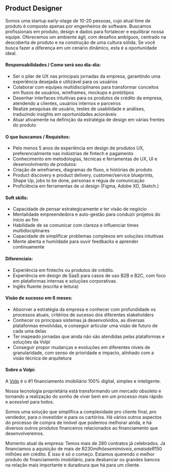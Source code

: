 ## Product Designer

Somos uma startup early-stage de 10-20 pessoas, cujo atual time de produto é composto apenas por engenheiros de software. Buscamos profissionais em produto, design e dados para fortalecer e equilibrar nossa equipe. Oferecemos um ambiente ágil, com desafios ambíguos, centrado na descoberta de produto e na construção de uma cultura sólida. Se você busca fazer a diferença em um cenário dinâmico, esta é a oportunidade ideal.

#### Responsabilidades / Como será seu dia-dia:
- Ser o pilar de UX nas principais jornadas da empresa, garantindo uma experiência desejada e utilizável para os usuários
- Colaborar com equipes multidisciplinares para transformar conceitos em fluxos de usuários, wireframes, mockups e protótipos
- Desenhar interfaces intuitivas para os produtos de crédito da empresa, atendendo a clientes, usuários internos e parceiros
- Realize pesquisas de usuário, testes de usabilidade e análises, traduzindo insights em oportunidades acionáveis
- Atuar ativamente na definição da estratégia de design em várias frentes do produto

#### O que buscamos / Requisitos:
- Pelo menos 5 anos de experiência em design de produtos UX, preferencialmente nas indústrias de fintech e pagamento
- Conhecimento em metodologias, técnicas e ferramentas de UX, UI e desenvolvimento de produtos:
- Criação de wireframes, diagramas de fluxo, e histórias de produto
- Product discovery e product delivery, customer/service blueprints, Shape Up, jobs to be done, personas e régua de comunicação
- Proficiência em ferramentas de ui design (Figma, Adobe XD, Sketch.)

#### Soft skills:
- Capacidade de pensar estrategicamente e ter visão de negócio
- Mentalidade empreendedora e auto-gestão para conduzir projetos do início ao fim
- Habilidade de se comunicar com clareza e influenciar times multidisciplinares
- Capacidade de simplificar problemas complexos em soluções intuitivas
- Mente aberta e humildade para ouvir feedbacks e aprender continuamente

#### Diferenciais:

- Experiência em fintechs ou produtos de crédito.
- Experiência em design de SaaS para casos de uso B2B e B2C, com foco em plataformas internas e soluções corporativas.
- Inglês fluente (escrita e leitura)

#### Visão de sucesso em 6 meses:
- Absorver a estratégia da empresa e conhecer com profundidade os processos atuais, critérios de sucesso dos diferentes stakeholders
- Conhecer os principais sistemas já desenvolvidos, as diversas plataformas envolvidas, e conseguir articular uma visão de futuro de cada uma delas
- Ter mapeado jornadas que ainda não são atendidas pelas plataformas e soluções da Volpi
- Conseguir propor mudanças e evoluções em diferentes níveis de granularidade, com senso de prioridade e impacto, alinhado com a visão técnica de arquitetura

#### Sobre a Volpi:

A [Volp](https://volpi.tech/) é o #1 financiamento imobiliário 100% digital, simples e inteligente.

Nossa tecnologia proprietária está transformando um mercado obsoleto e tornando a realização do sonho de viver bem em um processo mais rápido e acessível para todos.

Somos uma solução que simplifica a complexidade pro cliente final, pro vendedor, para o investidor e para os cartórios. Há vários outros aspectos do processo de compra de imóvel que podemos melhorar ainda, e há diversos outros produtos financeiros relacionados ao financiamento que desenvolveremos.

Momento atual da empresa: Temos mais de 280 contratos já celebrados. Já financiamos a aquisição de mais de R$230 milhões em imóveis, e mais de R$150 milhões em crédito. E isso é só o começo. Estamos querendo o melhor produto de financiamento imobiliário, para desbancar os grandes bancos na relação mais importante e duradoura que há para um cliente.
